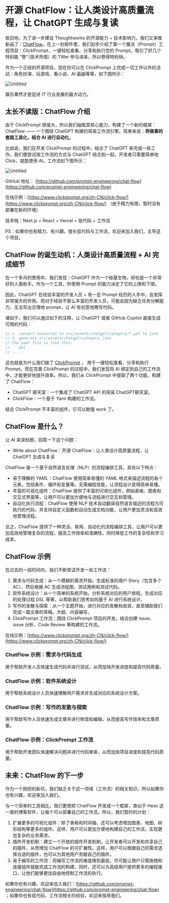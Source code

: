 # 开源 ChatFlow：让人类设计高质量流程，让 ChatGPT 生成与复读

依旧地，为了进一步建设 Thoughtworks 的开源能力 + 技术影响力，我们又来推新品了：[ChatFlow](https://github.com/prompt-engineering/chat-flow)。在上一封邮件里，我们初步介绍了第一个魔法（Prompt）工程项目：ClickPrompt，一键轻松查看、分享和执行您的 Prompt。吸引了好几个特别能 ”卷“（技术热情）的 TWer 参与进来，所以卷得特别快。

作为一个正经的开源项目，现在你可以在 ClickPrompt 上完成一切工作以外的活动：角色扮演、玩游戏、看小说、AI 画画等等，如下图所示：

![Untitled](https://s3-us-west-2.amazonaws.com/secure.notion-static.com/ba6bdfc1-20b8-4982-a8d0-96046415aeee/Untitled.png)

娱乐果然才是促进 IT 行业发展的最大动力。

## **太长不读版**：ChatFlow 介绍

由于 ClickPrompt 很强大，所以我们抽取其核心能力，构建了一个新的框架：ChatFlow —— 一个围绕 ChatGPT 构建的简易工作流引擎。简单来说：**将做事的套路工具化，结合 AI 进行自动化**。

比如说，我们在开发 ClickPrompt 的过程中，结合了 ChatGPT 来完成一些工作。我们便尝试按工作流的方式与 ChatGPT 结合到一起，开发者只需要简单地 Click，就能使用 AI。工作流如下图所示：

![Untitled](https://s3-us-west-2.amazonaws.com/secure.notion-static.com/89d484ed-5337-4a11-80d9-9356ef818dc2/Untitled.png)

GitHub 地址： [https://github.com/prompt-engineering/chat-flow](https://github.com/prompt-engineering/chat-flow)

在线示例：[https://www.clickprompt.org/zh-CN/click-flow/](https://www.clickprompt.org/zh-CN/click-flow/)   （由于精力有限，暂时没有部署在新的环境）

技术栈：Next.js + React + Vercel + 低代码 + 工作流

PS：如果你也有精力、有兴趣，擅长低代码与工作流，欢迎来加入我们，主导这个项目。

## ChatFlow 的诞生动机：人类设计高质量流程 + AI 完成细节

在一个多月的使用中，我们发现：ChatGPT 作为一个硅基生物，却也是一个非常好的人类助手。作为一个工具，你使用 Prompt 的能力决定了它的上限和下限。

因此，ChatGPT 在经验丰富的开发人员 + 有一定 Prompt 经历的人手中，会发挥非常强大的作用。而对于经验不那么丰富的开发人员，可能会因为缺乏任务分解能力，无法写出合理地 prompt，让 AI 有创意地瞎写代码。

诸如于，我们可以通过如下的注释，让 ChatGPT 或者 GitHub Copilot 直接生成可用的代码：

```jsx
// 1. convert resources in src/assets/chatgpt/category/*.yml to json
// 2. generate src/assets/chatgpt/category.json
// the yaml file is like this:
// ```yml
// ···
```

这也就是为什么我们做了 [ClickPrompt]([https://github.com/prompt-engineering/click-prompt](https://github.com/prompt-engineering/click-prompt)) ， 用于一键轻松查看、分享和执行 Prompt。而在完善 ClickPrompt 的过程中，我们发现将 AI 绑定到自己的工作流中，才能更好地提升效率。所以，我们从 ClickPrompt 中提取了两个功能，构建了 ChatFlow：

- ChatGPT 聊天室：一个集成了 ChatGPT API 的简易 ChatGPT聊天室。
- ClickFlow：一个基于 Yaml 构建的工作流。

结合 ClickPrompt 不丰富的组件，它可以勉强 work 了。

## ChatFlow 是什么？

让 AI 来读标题，回答一下这个问题：

- Write about ChatFlow：开源 ChatFlow：让人类设计高质量流程，让 ChatGPT 生成与复读
    
    

ChatFlow 是一个基于自然语言处理（NLP）的流程编排工具，具有以下特点：

- 易于理解的 YAML：ChatFlow 使用简单易懂的 YAML 格式来描述流程的各个元素，包括条件、循环和变量等。无需编程技能，让流程设计变得简单易懂。
- 丰富的可视化组件：ChatFlow 提供了丰富的可视化组件，例如表格、图表和交互式界面等，让用户可以更加方便地与流程进行交互和管理。
- 自动化执行流程：ChatFlow 使用 NLP 技术自动翻译自然语言描述的流程为可执行的代码，并支持自定义函数和自动生成文档功能，让用户更加灵活和高效地管理流程。

总之，ChatFlow 提供了一种灵活、易用、自动化的流程编排工具，让用户可以更加高效地管理复杂的流程，提高工作效率和准确性，同时降低工作的复杂性和学习成本。

## ChatFlow 示例

在过去的一段时间内，我们不断尝试开发一些工作流：

1. 需求与代码生成：从一个模糊的需求开始，生成标准的用户 Story（包含多个 AC），然后根据 AC 生成流程图、测试用例和测试代码。
2. 软件系统设计：从一个简单的系统开始，分析系统对应的用户旅程，生成对应的处理过程 DSL 等等，以帮助我们思考如何基于 AI 进行系统设计。
3. 写作的发散与探索：从一个主题开始，进行对应的发散和收敛，直至辅助我们完成一篇文章的草稿、大纲、内容编写。
4. ClickPrompt 工作流：围绕 ClickPrompt 项目的开发，结合创建 issue、issue 分析、Code Review 等构建的工作流。

在线示例：[https://www.clickprompt.org/zh-CN/click-flow/](https://www.clickprompt.org/zh-CN/click-flow/) 

### ChatFlow 示例：需求与代码生成

用于帮助开发人员快速生成代码并进行测试，从而加快开发进度和提高代码质量。

### ChatFlow 示例：**软件系统设计**

用于帮助系统设计人员快速理解用户需求并生成对应的系统设计方案。

### ChatFlow 示例：写作的发散与探索

用于帮助写作人员快速生成文章并进行修改和编辑，从而提高写作效率和文章质量。

### ChatFlow 示例：ClickPrompt 工作流

用于帮助开发团队快速解决问题并进行代码审查，从而加快项目进度和提高代码质量。

## 未来：ChatFlow 的下一步

作为一个刚挖的新坑，我们缺乏关于这一领域（工作流）的相关知识，所以如果你也有兴趣，欢迎来加入我们。

与一个简单的工具相比，我们更想把 ChatFlow 开发成一个框架，类似于 Hexo 这一类的博客软件，让每个可以部署自己的工作流。所以，我们暂时的计划：

1. 扩展更多的可视化组件：除了表格和时间轴，还可以考虑增加图表、地图、树形结构等更多的组件。这样，用户可以更加方便地构建自己的工作流，实现更加复杂的业务需求。
2. 插件开发机制：建立一个开放的插件开发机制，让开发者可以开发和共享自己的插件，从而增加 ChatFlow 的可扩展性。这样，用户可以根据自己的需求选择合适的插件，也可以为其他用户贡献自己的插件。
3. 易于编写的工作流：将编写工作流的难度降到最低，尽可能让用户只需拖拽和连接组件就能完成工作流的构建。同时，还可以为高级用户提供更多的编程接口，让他们能够更加自由地控制工作流的执行。

如果你也有兴趣，欢迎来加入我们：[https://github.com/prompt-engineering/chat-flow](https://github.com/prompt-engineering/chat-flow) ；如果你也有低代码、工作流相关的经验，欢迎来指导我们。